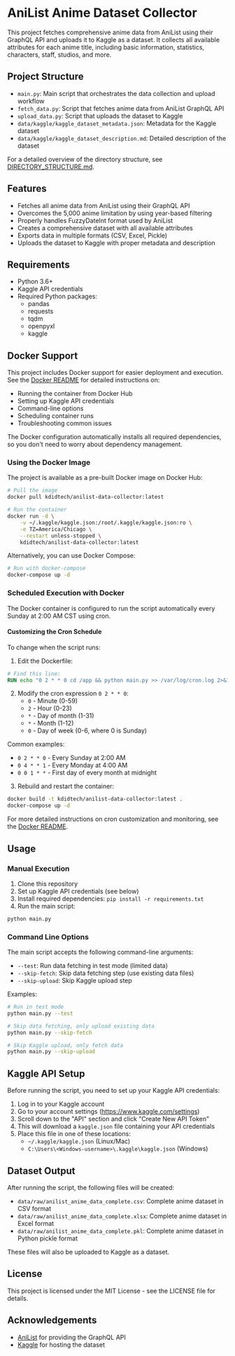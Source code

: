# AniList Anime Dataset Collector

This project fetches comprehensive anime data from AniList using their GraphQL API and uploads it to Kaggle as a dataset. It collects all available attributes for each anime title, including basic information, statistics, characters, staff, studios, and more.

## Project Structure

- `main.py`: Main script that orchestrates the data collection and upload workflow
- `fetch_data.py`: Script that fetches anime data from AniList GraphQL API
- `upload_data.py`: Script that uploads the dataset to Kaggle
- `data/kaggle/kaggle_dataset_metadata.json`: Metadata for the Kaggle dataset
- `data/kaggle/kaggle_dataset_description.md`: Detailed description of the dataset

For a detailed overview of the directory structure, see [DIRECTORY_STRUCTURE.md](DIRECTORY_STRUCTURE.md).

## Features

- Fetches all anime data from AniList using their GraphQL API
- Overcomes the 5,000 anime limitation by using year-based filtering
- Properly handles FuzzyDateInt format used by AniList
- Creates a comprehensive dataset with all available attributes
- Exports data in multiple formats (CSV, Excel, Pickle)
- Uploads the dataset to Kaggle with proper metadata and description

## Requirements

- Python 3.6+
- Kaggle API credentials
- Required Python packages:
  - pandas
  - requests
  - tqdm
  - openpyxl
  - kaggle

## Docker Support

This project includes Docker support for easier deployment and execution. See the [Docker README](docker/docker-readme.md) for detailed instructions on:

- Running the container from Docker Hub
- Setting up Kaggle API credentials
- Command-line options
- Scheduling container runs
- Troubleshooting common issues

The Docker configuration automatically installs all required dependencies, so you don't need to worry about dependency management.

### Using the Docker Image

The project is available as a pre-built Docker image on Docker Hub:

```bash
# Pull the image
docker pull kdidtech/anilist-data-collector:latest

# Run the container
docker run -d \
    -v ~/.kaggle/kaggle.json:/root/.kaggle/kaggle.json:ro \
    -e TZ=America/Chicago \
    --restart unless-stopped \
    kdidtech/anilist-data-collector:latest
```

Alternatively, you can use Docker Compose:

```bash
# Run with docker-compose
docker-compose up -d
```

### Scheduled Execution with Docker

The Docker container is configured to run the script automatically every Sunday at 2:00 AM CST using cron.

#### Customizing the Cron Schedule

To change when the script runs:

1. Edit the Dockerfile:

```dockerfile
# Find this line:
RUN echo "0 2 * * 0 cd /app && python main.py >> /var/log/cron.log 2>&1" > /etc/cron.d/anime_collector_cron && \
```

2. Modify the cron expression `0 2 * * 0`:
   - `0` - Minute (0-59)
   - `2` - Hour (0-23)
   - `*` - Day of month (1-31)
   - `*` - Month (1-12)
   - `0` - Day of week (0-6, where 0 is Sunday)

Common examples:
- `0 2 * * 0` - Every Sunday at 2:00 AM
- `0 4 * * 1` - Every Monday at 4:00 AM
- `0 0 1 * *` - First day of every month at midnight

3. Rebuild and restart the container:

```bash
docker build -t kdidtech/anilist-data-collector:latest .
docker-compose up -d
```

For more detailed instructions on cron customization and monitoring, see the [Docker README](docker/docker-readme.md).

## Usage

### Manual Execution

1. Clone this repository
2. Set up Kaggle API credentials (see below)
3. Install required dependencies: `pip install -r requirements.txt`
4. Run the main script:

```bash
python main.py
```

### Command Line Options

The main script accepts the following command-line arguments:

- `--test`: Run data fetching in test mode (limited data)
- `--skip-fetch`: Skip data fetching step (use existing data files)
- `--skip-upload`: Skip Kaggle upload step

Examples:

```bash
# Run in test mode
python main.py --test

# Skip data fetching, only upload existing data
python main.py --skip-fetch

# Skip Kaggle upload, only fetch data
python main.py --skip-upload
```

## Kaggle API Setup

Before running the script, you need to set up your Kaggle API credentials:

1. Log in to your Kaggle account
2. Go to your account settings (https://www.kaggle.com/settings)
3. Scroll down to the "API" section and click "Create New API Token"
4. This will download a `kaggle.json` file containing your API credentials
5. Place this file in one of these locations:
   - `~/.kaggle/kaggle.json` (Linux/Mac)
   - `C:\Users\<Windows-username>\.kaggle\kaggle.json` (Windows)

## Dataset Output

After running the script, the following files will be created:

- `data/raw/anilist_anime_data_complete.csv`: Complete anime dataset in CSV format
- `data/raw/anilist_anime_data_complete.xlsx`: Complete anime dataset in Excel format
- `data/raw/anilist_anime_data_complete.pkl`: Complete anime dataset in Python pickle format

These files will also be uploaded to Kaggle as a dataset.

## License

This project is licensed under the MIT License - see the LICENSE file for details.

## Acknowledgements

- [AniList](https://anilist.co) for providing the GraphQL API
- [Kaggle](https://kaggle.com) for hosting the dataset

